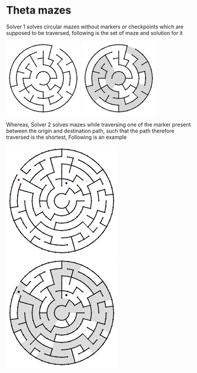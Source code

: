 # Theta mazes

Solver 1 solves circular mazes without markers or checkpoints which are supposed to be traversed, following is the set of maze and solution for it

!["Theta maze"](../images/theta_maze1.jpg?raw=true "Circular Maze")
!["Theta maze"](../images/sol_theta1.jpg?raw=true "Circular Solved Maze")

Whereas, Solver 2 solves mazes while traversing one of the marker present between the origin and destination path, such that the path therefore traversed is the shortest, Following is an example

!["Theta maze"](../images/theta_maze3.jpg?raw=true "Circular Maze")
!["Theta maze"](../images/sol_theta2.jpg?raw=true "Circular Solved Maze")
